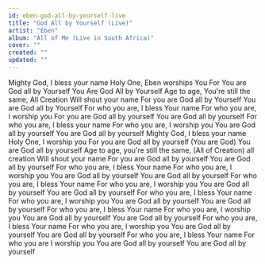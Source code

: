 ```yaml
---
id: eben-god-all-by-yourself-live
title: "God All by Yourself (Live)"
artist: "Eben"
album: "All of Me (Live in South Africa)"
cover: ""
created: ""
updated: ""
---
```


Mighty God, I bless your name
Holy One, Eben worships You
For You are God all by Yourself
You Are God All by Yourself
Age to age, You're still the same,
All Creation
Will shout your name
For you are God all by Yourself
You are God all by Yourself
For who you are, I bless Your name
For who you are, I worship you
For you are God all by yourself
You are God all by yourself
For who you are, I bless your name
For who you are, I worship you
You are God all by yourself
You are God all by yourself
Mighty God, I bless your name
Holy One, I worship you
For you are God all by yourself
(You are God)
You are God all by yourself
Age to age, you're still the same,
(All of Creation) all creation
Will shout your name
For you are God all by yourself
You are God all by yourself
For who you are, I bless Your name
For who you are, I worship you
You are God all by yourself
You are God all by yourself
For who you are, I bless Your name
For who you are, I worship you
You are God all by yourself
You are God all by yourself
For who you are, I bless Your name
For who you are, I worship you
You are God all by yourself
You are God all by yourself
For who you are, I bless Your name
For who you are, I worship you
You are God all by yourself
You are God all by yourself
For who you are, I bless Your name
For who you are, I worship you
You are God all by yourself
You are God all by yourself
For who you are, I bless Your name
For who you are I worship you
You are God all by yourself
You are God all by yourself